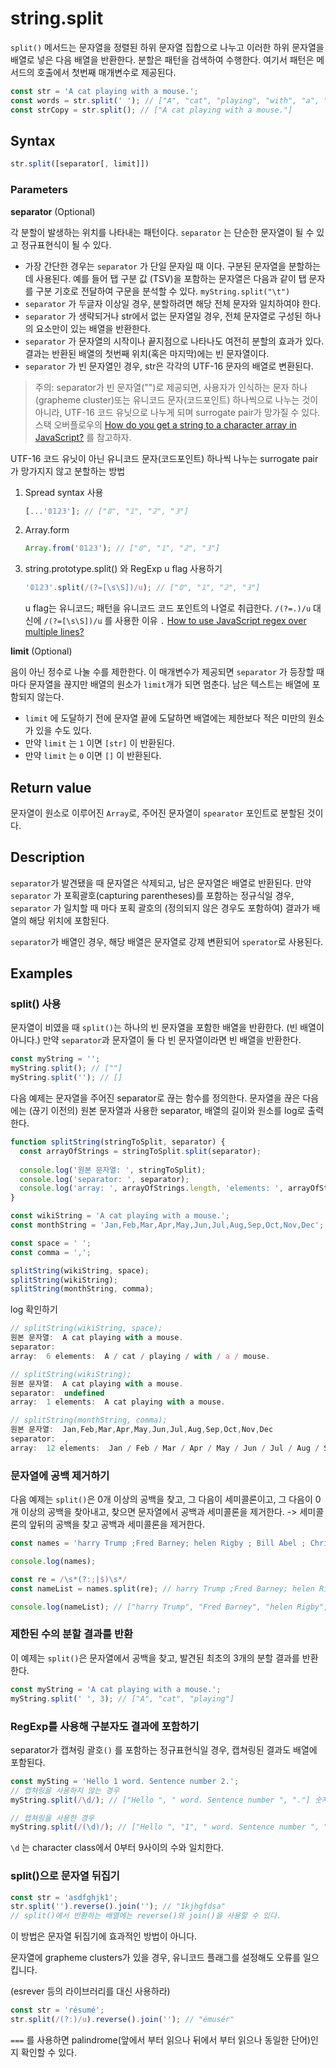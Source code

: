 # string.split

`split()` 메서드는 문자열을 정렬된 하위 문자열 집합으로 나누고 이러한 하위 문자열을 배열로 넣은 다음 배열을 반환한다. 분할은 패턴을 검색하여 수행한다. 여기서 패턴은 메서드의 호출에서 첫번째 매개변수로 제공된다.

```js
const str = 'A cat playing with a mouse.';
const words = str.split(' '); // ["A", "cat", "playing", "with", "a", "mouse."];
const strCopy = str.split(); // ["A cat playing with a mouse."]
```

## Syntax

```js
str.split([separator[, limit]])
```

### Parameters

**separator** (Optional)

각 분할이 발생하는 위치를 나타내는 패턴이다. `separator` 는 단순한 문자열이 될 수 있고 정규표현식이 될 수 있다.

* 가장 간단한 경우는 `separator` 가 단일 문자일 때 이다. 구분된 문자열을 분할하는데 사용된다. 예를 들어  탭 구분 값 (TSV)을 포함하는 문자열은 다음과 같이 탭 문자를 구분 기호로 전달하여 구문을 분석할 수 있다. `myString.split("\t")` 
* `separator` 가 두글자 이상일 경우, 분할하려면 해당 전체 문자와 일치하여야 한다.
* `separator` 가 생략되거나 str에서 없는 문자열일 경우, 전체 문자열로 구성된 하나의 요소만이 있는 배열을 반환한다.
* `separator` 가 문자열의 시작이나 끝지점으로 나타나도 여전히 분할의 효과가 있다. 결과는 반환된 배열의 첫번째 위치(혹은 마지막)에는 빈 문자열이다.
* `separator` 가 빈 문자열인 경우, str은 각각의 UTF-16 문자의 배열로 변환된다.

> 주의: separator가 빈 문자열("")로 제공되면, 사용자가 인식하는 문자 하나(grapheme cluster)또는 유니코드 문자(코드포인트) 하나씩으로 나누는 것이 아니라, UTF-16 코드 유닛으로 나누게 되며 surrogate pair가 망가질 수 있다. 스택 오버플로우의 [How do you get a string to a character array in JavaScript?](https://stackoverflow.com/questions/4547609/how-do-you-get-a-string-to-a-character-array-in-javascript) 를 참고하자.

UTF-16 코드 유닛이 아닌 유니코드 문자(코드포인트) 하나씩 나누는 surrogate pair가 망가지지 않고 분할하는 방법

1. Spread syntax 사용

   ```js
   [...'𝟘𝟙𝟚𝟛']; // ["𝟘", "𝟙", "𝟚", "𝟛"]
   ```

2. Array.form

   ```js
   Array.from('𝟘𝟙𝟚𝟛'); // ["𝟘", "𝟙", "𝟚", "𝟛"]
   ```

3. string.prototype.split() 와 RegExp u flag 사용하기

   ```js
   '𝟘𝟙𝟚𝟛'.split(/(?=[\s\S])/u); // ["𝟘", "𝟙", "𝟚", "𝟛"]
   ```

   u flag는 유니코드; 패턴을 유니코드 코드 포인트의 나열로 취급한다. `/(?=.)/u` 대신에 `/(?=[\s\S])/u` 를 사용한 이유 `.` [How to use JavaScript regex over multiple lines?](https://stackoverflow.com/questions/1979884/how-to-use-javascript-regex-over-multiple-lines)

**limit** (Optional)

음이 아닌 정수로 나눌 수를 제한한다. 이 매개변수가 제공되면 `separator` 가 등장할 때마다 문자열을 끊지만 배열의 원소가 `limit`개가 되면 멈춘다. 남은 텍스트는 배열에 포함되지 않는다.

* `limit` 에 도달하기 전에 문자열 끝에 도달하면 배열에는 제한보다 적은 미만의 원소가 있을 수도 있다.
* 만약 `limit` 는 `1` 이면 `[str]` 이 반환된다.
* 만약 `limit` 는 `0` 이면 `[]` 이 반환된다.

## Return value

문자열이 원소로 이루어진 `Array`로, 주어진 문자열이 `spearator` 포인트로 분할된 것이다.

## Description

`separator`가 발견됐을 때 문자열은 삭제되고, 남은 문자열은 배열로 반환된다. 만약  `separator` 가 포획괄호(capturing parentheses)를 포함하는 정규식일 경우, `separator` 가 일치할 때 마다 포획 괄호의 (정의되지 않은 경우도 포함하여) 결과가 배열의 해당 위치에 포함된다. 

`separator`가 배열인 경우, 해당 배열은 문자열로 강제 변환되어 `sperator`로 사용된다. 

## Examples

### split() 사용

문자열이 비였을 때 `split()`는 하나의 빈 문자열을 포함한 배열을 반환한다. (빈 배열이 아니다.) 만약 `separator`과 문자열이 둘 다 빈 문자열이라면 빈 배열을 반환한다. 

```js
const myString = '';
myString.split(); // [""]
myString.split(''); // []
```

다음 예제는 문자열을 주어진 separator로 끊는 함수를 정의한다. 문자열을 끊은 다음에는 (끊기 이전의) 원본 문자열과 사용한 separator, 배열의 길이와 원소를 log로 출력한다.

```js
function splitString(stringToSplit, separator) {
  const arrayOfStrings = stringToSplit.split(separator);
  
  console.log('원본 문자열: ', stringToSplit);
  console.log('separator: ', separator);
  console.log('array: ', arrayOfStrings.length, 'elements: ', arrayOfStrings.join(' / '))
}

const wikiString = 'A cat playing with a mouse.';
const monthString = 'Jan,Feb,Mar,Apr,May,Jun,Jul,Aug,Sep,Oct,Nov,Dec';

const space = ' ';
const comma = ',';

splitString(wikiString, space);
splitString(wikiString);
splitString(monthString, comma);
```

log 확인하기 

```js
// splitString(wikiString, space);
원본 문자열:  A cat playing with a mouse.
separator: 
array:  6 elements:  A / cat / playing / with / a / mouse.

// splitString(wikiString);
원본 문자열:  A cat playing with a mouse.
separator:  undefined
array:  1 elements:  A cat playing with a mouse.

// splitString(monthString, comma);
원본 문자열:  Jan,Feb,Mar,Apr,May,Jun,Jul,Aug,Sep,Oct,Nov,Dec
separator:  ,
array:  12 elements:  Jan / Feb / Mar / Apr / May / Jun / Jul / Aug / Sep / Oct / Nov / Dec 
```

### 문자열에 공백 제거하기

다음 예제는 `split()`은 0개 이상의 공백을 찾고, 그 다음이 세미콜론이고, 그 다음이 0개 이상의 공백을  찾아내고, 찾으면 문자열에서 공백과 세미콜론을 제거한다. -> 세미콜론의 앞뒤의 공백을 찾고 공백과 세미콜론을 제거한다.

```js
const names = 'harry Trump ;Fred Barney; helen Rigby ; Bill Abel ; Chris Hand ';

console.log(names);

const re = /\s*(?:;|$)\s*/
const nameList = names.split(re); // harry Trump ;Fred Barney; helen Rigby ; Bill Abel ; Chris Hand 

console.log(nameList); // ["harry Trump", "Fred Barney", "helen Rigby", "Bill Abel", "Chris Hand", ""]
```

### 제한된 수의 분할 결과를 반환

이 예제는 `split()`은 문자열에서 공백을 찾고, 발견된 최초의 3개의 분할 결과를 반환한다.
```js
const myString = 'A cat playing with a mouse.';
myString.split(' ', 3); // ["A", "cat", "playing"]
```

### RegExp를 사용해 구분자도 결과에 포함하기

separator가 캡쳐링 괄호`()` 를 포함하는 정규표현식일 경우, 캡쳐링된 결과도 배열에 포함된다. 

```js
const mySting = 'Hello 1 word. Sentence number 2.';
// 캡쳐링을 사용하지 않는 경우
myString.split(/\d/); // ["Hello ", " word. Sentence number ", "."] 숫자 부분을 찾아내 제거되고 분할되었다.

// 캡쳐링을 사용한 경우
myString.split(/(\d)/); // ["Hello ", "1", " word. Sentence number ", "2", "."] 숫자부분도 같이 포함되었다.
```

`\d` 는 character class에서 0부터 9사이의 수와 일치한다.

### split()으로 문자열 뒤집기
```js
const str = 'asdfghjk1';
str.split('').reverse().join(''); // "1kjhgfdsa"
// split()에서 반환하는 배열에는 reverse()와 join()을 사용할 수 있다.
```

이 방법은 문자열 뒤집기에 효과적인 방법이 아니다.

문자열에 grapheme clusters가 있을 경우, 유니코드 플래그를 설정해도 오류를 일으킵니다.

(esrever 등의 라이브러리를 대신 사용하라)

```js
const str = 'résumé';
str.split(/(?:)/u).reverse().join(''); // "émusér"
```

`===` 를 사용하면 palindrome(앞에서 부터 읽으나 뒤에서 부터 읽으나 동일한 단어)인지 확인할 수 있다. 
